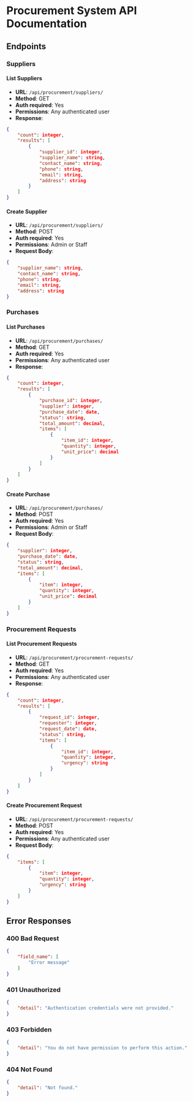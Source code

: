 # Procurement System API Documentation

## Endpoints

### Suppliers

#### List Suppliers
- **URL**: `/api/procurement/suppliers/`
- **Method**: GET
- **Auth required**: Yes
- **Permissions**: Any authenticated user
- **Response**:
```json
{
    "count": integer,
    "results": [
        {
            "supplier_id": integer,
            "supplier_name": string,
            "contact_name": string,
            "phone": string,
            "email": string,
            "address": string
        }
    ]
}
```

#### Create Supplier
- **URL**: `/api/procurement/suppliers/`
- **Method**: POST
- **Auth required**: Yes
- **Permissions**: Admin or Staff
- **Request Body**:
```json
{
    "supplier_name": string,
    "contact_name": string,
    "phone": string,
    "email": string,
    "address": string
}
```

### Purchases

#### List Purchases
- **URL**: `/api/procurement/purchases/`
- **Method**: GET
- **Auth required**: Yes
- **Permissions**: Any authenticated user
- **Response**:
```json
{
    "count": integer,
    "results": [
        {
            "purchase_id": integer,
            "supplier": integer,
            "purchase_date": date,
            "status": string,
            "total_amount": decimal,
            "items": [
                {
                    "item_id": integer,
                    "quantity": integer,
                    "unit_price": decimal
                }
            ]
        }
    ]
}
```

#### Create Purchase
- **URL**: `/api/procurement/purchases/`
- **Method**: POST
- **Auth required**: Yes
- **Permissions**: Admin or Staff
- **Request Body**:
```json
{
    "supplier": integer,
    "purchase_date": date,
    "status": string,
    "total_amount": decimal,
    "items": [
        {
            "item": integer,
            "quantity": integer,
            "unit_price": decimal
        }
    ]
}
```

### Procurement Requests

#### List Procurement Requests
- **URL**: `/api/procurement/procurement-requests/`
- **Method**: GET
- **Auth required**: Yes
- **Permissions**: Any authenticated user
- **Response**:
```json
{
    "count": integer,
    "results": [
        {
            "request_id": integer,
            "requester": integer,
            "request_date": date,
            "status": string,
            "items": [
                {
                    "item_id": integer,
                    "quantity": integer,
                    "urgency": string
                }
            ]
        }
    ]
}
```

#### Create Procurement Request
- **URL**: `/api/procurement/procurement-requests/`
- **Method**: POST
- **Auth required**: Yes
- **Permissions**: Any authenticated user
- **Request Body**:
```json
{
    "items": [
        {
            "item": integer,
            "quantity": integer,
            "urgency": string
        }
    ]
}
```

## Error Responses

### 400 Bad Request
```json
{
    "field_name": [
        "Error message"
    ]
}
```

### 401 Unauthorized
```json
{
    "detail": "Authentication credentials were not provided."
}
```

### 403 Forbidden
```json
{
    "detail": "You do not have permission to perform this action."
}
```

### 404 Not Found
```json
{
    "detail": "Not found."
}
```

